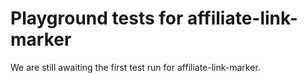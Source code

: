 # Playground tests for affiliate-link-marker
We are still awaiting the first test run for affiliate-link-marker.
